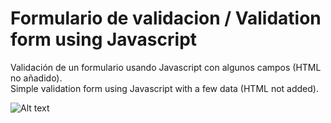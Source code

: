 # Formulario de validacion / Validation form using Javascript

Validación de un formulario usando Javascript con algunos campos (HTML no añadido).<br>
Simple validation form using Javascript with a few data (HTML not added).

![Alt text](https://cloud.githubusercontent.com/assets/14861253/18612303/c64fae2a-7d56-11e6-92b8-319dbc17b180.png)
